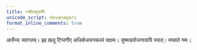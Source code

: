```yaml
---
title: +श्रौतसूत्राणि  
unicode_script: devanagari  
format_inline_comments: true  
---
```


आर्येभ्यः स्वागतम्। इह खलु टिप्पणीर् अधिबोधायनकल्पं रक्षामः। युष्मत्प्रयोजनायापि स्यात्। मघवते नमः।